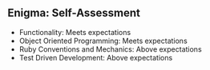 ## Enigma: Self-Assessment

- Functionality: Meets expectations
- Object Oriented Programming: Meets expectations
- Ruby Conventions and Mechanics: Above expectations
- Test Driven Development: Above expectations
